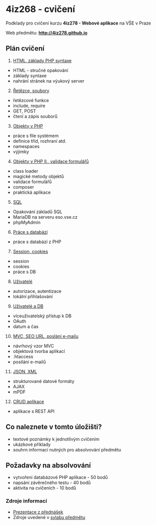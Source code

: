 # 4iz268 - cvičení

Podklady pro cvičení kurzu **4iz278 - Webové aplikace** na VŠE v Praze

Web předmětu: **http://4iz278.github.io**

## Plán cvičení

1. [HTML, základy PHP syntaxe](./01-html-zaklady-php/)
  * HTML - stručné opakování
  * základy syntaxe
  * nahrání stránek na výukový server
2. [Řetězce, soubory](./02-retezce-soubory)
  * řetězcové funkce
  * include, require
  * GET, POST
  * čtení a zápis souborů
3. [Objekty v PHP](./03-objekty)
  * práce s file systémem
  * definice tříd, rozhraní atd.
  * namespaces
  * výjimky
4. [Objekty v PHP II., validace formulářů](./04-objekty-II-validace)
  * class loader
  * magické metody objektů
  * validace formulářů
  * composer
  * praktická aplikace
5. [SQL](./05-sql)
  * Opakování základů SQL
  * MariaDB na serveru eso.vse.cz
  * phpMyAdmin
6. [Práce s databází](./06-databaze)
  * práce s databází z PHP
7. [Session, cookies](./07-session-cookies)
  * session
  * cookies
  * práce s DB
8. [Uživatelé](./08-uzivatele)
  * autorizace, autentizace
  * lokální přihlašování
9. [Uživatelé a DB](./09-uzivatele-db)
  * víceuživatelský přístup k DB
  * OAuth
  * datum a čas
10. [MVC, SEO URL, poslání e-mailu](./10-mvc)
  * návrhový vzor MVC
  * objektová tvorba aplikací
  * .htaccess
  * posílání e-mailů
11. [JSON, XML](./10-json-xml)
  * strukturované datové formáty
  * AJAX
  * mPDF
12. [CRUD aplikace](./11-crud)
  * aplikace s REST API

## Co naleznete v tomto úložišti?

 * textové poznámky k jednotlivým cvičením
 * ukázkové příklady
 * souhrn informací nutných pro absolvování předmětu

## Požadavky na absolvování
 * vytvoření databázové PHP aplikace - 50 bodů
 * napsání závěrečného testu - 40 bodů
 * aktivita na cvičeních - 10 bodů

### Zdroje informací
 * [Prezentace z přednášek](http://4iz278.github.io/prednasky/)
 * Zdroje uvedené v [sylabu předmětu](./sylabus.pdf)

